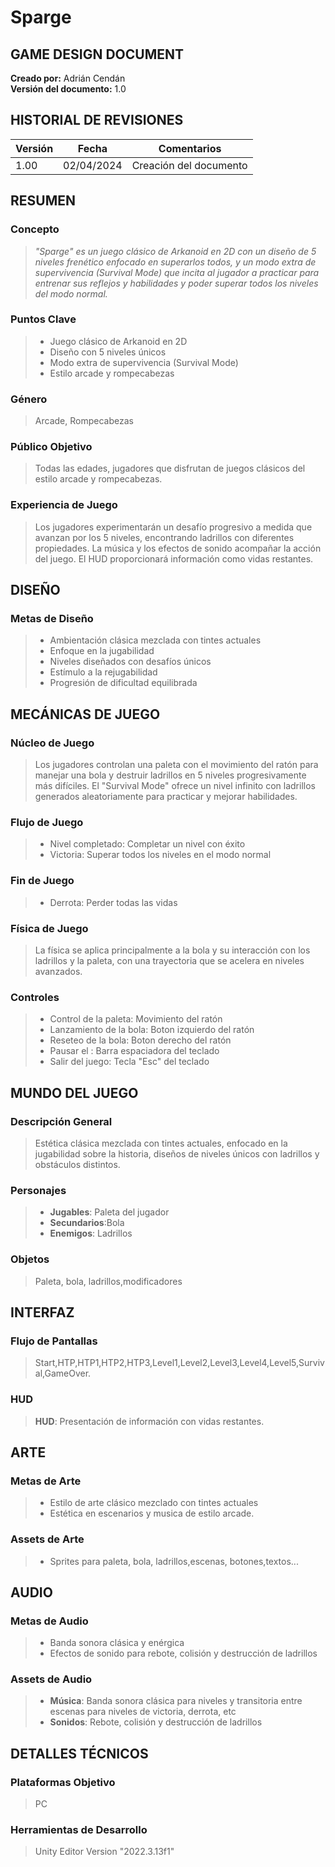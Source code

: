 # Sparge

## GAME DESIGN DOCUMENT

**Creado por:** Adrián Cendán  
**Versión del documento:** 1.0

## HISTORIAL DE REVISIONES

| Versión | Fecha       | Comentarios          |
| ------- | ----------- | -------------------- |
| 1.00    | 02/04/2024  | Creación del documento|

## RESUMEN

### Concepto

> *"Sparge" es un juego clásico de Arkanoid en 2D con un diseño de 5 niveles frenético enfocado en superarlos todos, y un modo extra de supervivencia (Survival Mode) que incita al jugador a practicar para entrenar sus reflejos y habilidades y poder superar todos los niveles del modo normal.*

### Puntos Clave

> - Juego clásico de Arkanoid en 2D
> - Diseño con 5 niveles únicos
> - Modo extra de supervivencia (Survival Mode)
> - Estilo arcade y rompecabezas

### Género

> Arcade, Rompecabezas

### Público Objetivo

> Todas las edades, jugadores que disfrutan de juegos clásicos del estilo arcade y rompecabezas.

### Experiencia de Juego

> Los jugadores experimentarán un desafío progresivo a medida que avanzan por los 5  niveles, encontrando ladrillos con diferentes propiedades. La música  y los efectos de sonido acompañar la acción del juego. El HUD proporcionará información como vidas restantes.

## DISEÑO

### Metas de Diseño

> - Ambientación clásica mezclada con tintes actuales
> - Enfoque en la jugabilidad
> - Niveles diseñados con desafíos únicos
> - Estímulo a la rejugabilidad
> - Progresión de dificultad equilibrada

## MECÁNICAS DE JUEGO

### Núcleo de Juego

> Los jugadores controlan una paleta con el movimiento del ratón para manejar una bola y destruir ladrillos en 5 niveles progresivamente más difíciles. El "Survival Mode" ofrece un nivel infinito con ladrillos generados aleatoriamente para practicar y mejorar habilidades.

### Flujo de Juego

> - Nivel completado: Completar un nivel con éxito
> - Victoria: Superar todos los niveles en el modo normal


### Fin de Juego

> - Derrota: Perder todas las vidas


### Física de Juego

> La física se aplica principalmente a la bola y su interacción con los ladrillos y la paleta, con una trayectoria que se acelera en niveles avanzados.

### Controles

> - Control de la paleta: Movimiento del ratón
> - Lanzamiento de la bola: Boton izquierdo del ratón
> - Reseteo de la bola: Boton derecho del ratón
> - Pausar el : Barra espaciadora del teclado
> - Salir del juego: Tecla "Esc" del teclado

## MUNDO DEL JUEGO

### Descripción General

> Estética clásica mezclada con tintes actuales, enfocado en la jugabilidad sobre la historia, diseños de niveles únicos con ladrillos y obstáculos distintos.

### Personajes

> - **Jugables**: Paleta del jugador
> - **Secundarios**:Bola
> - **Enemigos**: Ladrillos

### Objetos

> Paleta, bola, ladrillos,modificadores

## INTERFAZ

### Flujo de Pantallas

> Start,HTP,HTP1,HTP2,HTP3,Level1,Level2,Level3,Level4,Level5,Survival,GameOver.

### HUD

> **HUD**: Presentación de información con vidas restantes.

## ARTE

### Metas de Arte

> - Estilo de arte clásico mezclado con tintes actuales
> -  Estética en escenarios y musica de estilo arcade.

### Assets de Arte

> - Sprites para paleta, bola, ladrillos,escenas, botones,textos...

## AUDIO

### Metas de Audio

> - Banda sonora clásica y enérgica 
> - Efectos de sonido para rebote, colisión y destrucción de ladrillos

### Assets de Audio

> - **Música**: Banda sonora clásica para niveles  y transitoria entre escenas para niveles de victoria, derrota, etc
> - **Sonidos**: Rebote, colisión y destrucción de ladrillos

## DETALLES TÉCNICOS

### Plataformas Objetivo

> PC

### Herramientas de Desarrollo

> Unity Editor Version "2022.3.13f1"
